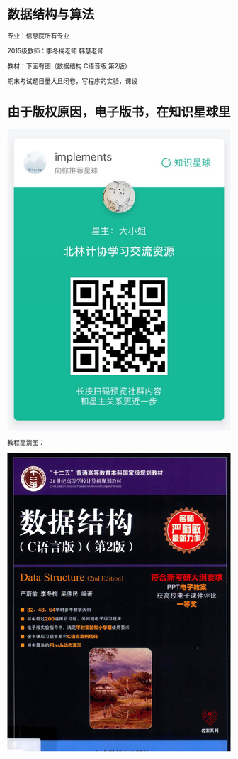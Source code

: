 # 数据结构与算法 

专业：信息院所有专业 

2015级教师：李冬梅老师 韩慧老师 

教材：下面有图（数据结构 C语音版 第2版）

期末考试题目量大且闭卷，写程序的实验，课设   

# 由于版权原因，电子版书，在知识星球里

![21549166720_.pic](images/21549166720_.pic.jpg)

教程高清图：

![2019-01-27 20.08.55](images/2019-01-27.20.08.55.png)